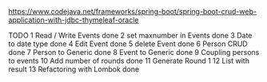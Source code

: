 https://www.codejava.net/frameworks/spring-boot/spring-boot-crud-web-application-with-jdbc-thymeleaf-oracle


TODO
1  Read / Write Events         done
2  set maxnumber in Events     done
3  Date to date type           done
4  Edit Event                  done
5  delete Event                done
6  Person CRUD                 done
7  Person to Generic           done
8  Event to Generic            done
9  Coupling persons to events
10 Add number of rounds        done
11 Generate Round 1
12 List with result
13 Refactoring with Lombok     done

